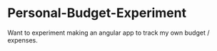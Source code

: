 # Personal-Budget-Experiment
Want to experiment making an angular app to track my own budget / expenses.
